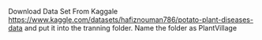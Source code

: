 Download Data Set From Kaggale https://www.kaggle.com/datasets/hafiznouman786/potato-plant-diseases-data
and put it into the tranning folder.
Name the folder as PlantVillage
